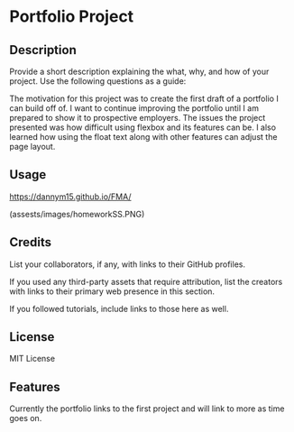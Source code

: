 # Portfolio Project


## Description

Provide a short description explaining the what, why, and how of your project. Use the following questions as a guide:

The motivation for this project was to create the first draft of a portfolio I can build off of.  I want to continue improving the portfolio until I am prepared to show it to prospective employers.
The issues the project presented was how difficult using flexbox and its features can be.  I also learned how using the float text along with other features can adjust the page layout.


## Usage

https://dannym15.github.io/FMA/

(assests/images/homeworkSS.PNG)

## Credits

List your collaborators, if any, with links to their GitHub profiles.

If you used any third-party assets that require attribution, list the creators with links to their primary web presence in this section.

If you followed tutorials, include links to those here as well.

## License

MIT License

## Features

Currently the portfolio links to the first project and will link to more as time goes on.

